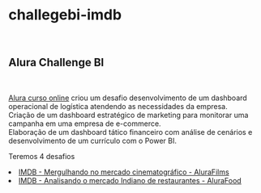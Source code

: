 <h1> challegebi-imdb</h1><br>
<h2>Alura Challenge BI</h2><br>

<a href="https://www.alura.com.br/challenges/bi" title="Challenge">Alura curso online</a> criou um desafio desenvolvimento de um dashboard operacional de logística atendendo as necessidades da empresa.<br>
Criação de um dashboard estratégico de marketing para monitorar uma campanha em uma empresa de e-commerce.<br>
Elaboração de um dashboard tático financeiro com análise de cenários e desenvolvimento de um currículo com o Power BI.<br>
 
Teremos 4 desafios  

<li>
 <u><a href="https://github.com/flaakira/challegebi/tree/main/IMDB" title="Challenge">IMDB - Mergulhando no mercado cinematográfico - AluraFilms</a></u></br>
</li>
<li>
 <u><a href="https://github.com/flaakira/challegebi/tree/main/alurafood" title="Challenge">IMDB - Analisando o mercado Indiano de restaurantes - AluraFood</a></u>
</li>
 
 
 
